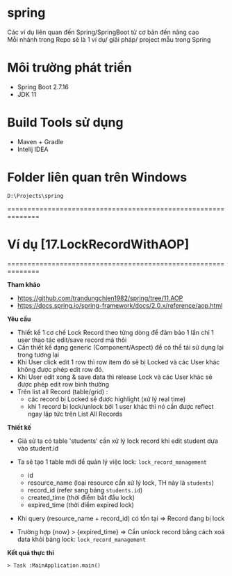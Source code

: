 # spring
Các ví dụ liên quan đến Spring/SpringBoot từ cơ bản đến nâng cao<br/>
Mỗi nhánh trong Repo sẽ là 1 ví dụ/ giải pháp/ project mẫu trong Spring

# Môi trường phát triển
- Spring Boot 2.7.16
- JDK 11

# Build Tools sử dụng
- Maven + Gradle
- Intelij IDEA

# Folder liên quan trên Windows
```
D:\Projects\spring
```

==============================================================

# Ví dụ [17.LockRecordWithAOP]
==============================================================

**Tham khảo**
- https://github.com/trandungchien1982/spring/tree/11.AOP
- https://docs.spring.io/spring-framework/docs/2.0.x/reference/aop.html

**Yêu cầu**
- Thiết kế 1 cơ chế Lock Record theo từng dòng để đảm bảo 1 lần chỉ 1 user thao tác edit/save record mà thôi
- Cần thiết kế dạng generic (Component/Aspect) để có thể tái sử dụng lại trong tương lại
- Khi User click edit 1 row thì row item đó sẽ bị Locked và các User khác không được phép edit row đó.
- Khi User edit xong & save data thì release Lock và các User khác sẽ được phép edit row bình thường
- Trên list all Record (table/grid) : 
  - các record bị Locked sẽ được highlight (xử lý real time)
  - khi 1 record bị lock/unlock bởi 1 user khác thì nó cần được reflect ngay lập tức trên List All Records

**Thiết kế**
- Giả sử ta có table 'students' cần xử lý lock record khi edit student dựa vào student.id
- Ta sẽ tạo 1 table mới để quản lý việc lock: `lock_record_management`
  - id
  - resource_name    (loại resource cần xử lý lock, TH này là `students`)
  - record_id        (refer sang bảng `students.id`)
  - created_time     (thời điểm bắt đầu lock)
  - expired_time     (thời điểm expired lock)

- Khi query (resource_name + record_id) có tồn tại
  => Record đang bị lock
- Trường hợp {now} > {expired_time}
  => Cần unlock record bằng cách xoá data khỏi bảng lock: `lock_record_management`

**Kết quả thực thi**
```shell
> Task :MainApplication.main()
```